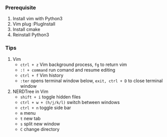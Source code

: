 ### Prerequisite

1. Install vim with Python3
1. Vim plug :PlugInstall
1. Install cmake 
1. Reinstall Python3

### Tips

1. Vim
    * `ctrl + z` Vim background process, `fg` to return vim
    * `:! + command` run comand and resume editing
    * `ctrl + f` Vim history
    * `:ter` opens terminal window below, `exit, ctrl + D` to close terminal window
1. NERDTree in Vim
    * `shift + i` toggle hidden files
    * `ctrl + w + (h/j/k/l)` switch between windows
    * `ctrl + n` toggle side bar
    * `m` menu
    * `t` new tab
    * `s` split new window
    * `C` change directory
     
